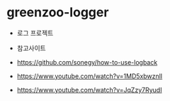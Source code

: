 # greenzoo-logger
* 로그 프로젝트

* 참고사이트
* https://github.com/sonegy/how-to-use-logback
* https://www.youtube.com/watch?v=1MD5xbwznlI
* https://www.youtube.com/watch?v=JqZzy7RyudI